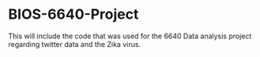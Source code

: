 # BIOS-6640-Project
This will include the code that was used for the 6640 Data analysis project regarding
twitter data and the Zika virus. 
